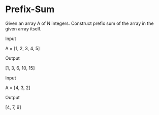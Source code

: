 # Prefix-Sum
Given an array A of N integers. Construct prefix sum of the array in the given array itself.


Input

A = [1, 2, 3, 4, 5]

Output

[1, 3, 6, 10, 15]

Input

A = [4, 3, 2]

Output

[4, 7, 9]
